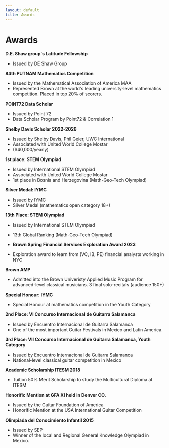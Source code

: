 ```yaml
---
layout: default
title: Awards
---
```


# Awards

**D.E. Shaw group's Latitude Fellowship**  
- Issued by DE Shaw Group

**84th PUTNAM Mathematics Competition**  
- Issued by the Mathematical Association of America MAA
- Represented Brown at the world's leading university-level mathematics competition. Placed in top 20% of scorers.

**POINT72 Data Scholar**  
- Issued by Point 72
- Data Scholar Program by Point72 & Correlation 1

**Shelby Davis Scholar 2022-2026**  
- Issued by Shelby Davis, Phil Geier, UWC International 
- Associated with United World College Mostar
- ($40,000/yearly)

**1st place: STEM Olympiad**  
- Issued by International STEM Olympiad
- Associated with United World College Mostar
- 1st place in Bosnia and Herzegovina (Math-Geo-Tech Olympiad)

**Silver Medal: IYMC**  
- Issued by IYMC 
- Silver Medal (mathematics open category 18+)

**13th Place: STEM Olympiad**  
- Issued by International STEM Olympiad
- 13th Global Ranking (Math-Geo-Tech Olympiad)

- **Brown Spring Financial Services Exploration Award 2023**  
- Exploration award to learn from (VC, IB, PE) financial analysts working in NYC

**Brown AMP**  
- Admitted into the Brown Univeristy Applied Music Program for advanced-level classical musicians. 3 final solo-recitals (audience 150+)

**Special Honour: IYMC**  
- Special Honour at mathematics competition in the Youth Category

**2nd Place: VI Concurso Internacional de Guitarra Salamanca**  
- Issued by Encuentro Internacional de Guitarra Salamanca
- One of the most important Guitar Festivals in Mexico and Latin America.

**3rd Place: VII Concurso Internacional de Guitarra Salamanca, Youth Category**  
- Issued by Encuentro Internacional de Guitarra Salamanca
- National-level classical guitar competition in Mexico

**Academic Scholarship ITESM 2018**  
- Tuition 50% Merit Scholarship to study the Multicultural Diploma at ITESM

**Honorific Mention at GFA XI held in Denver CO.**  
- Issued by the Guitar Foundation of America
- Honorific Mention at the USA International Guitar Competition

**Olimpiada del Conocimiento Infantil 2015**  
- Issued by SEP
- Winner of the local and Regional General Knowledge Olympiad in Mexico.

